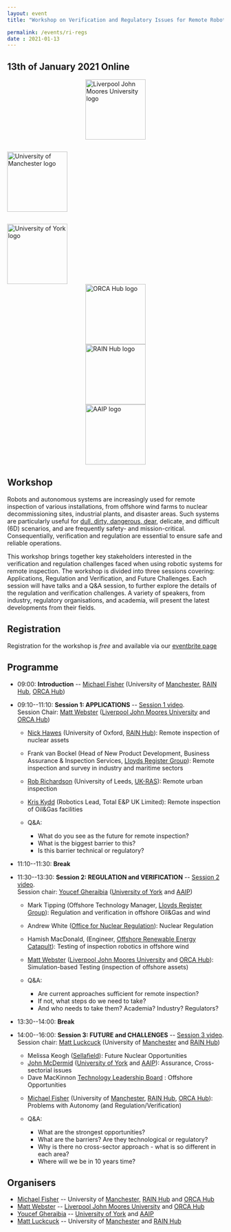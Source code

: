 ```yaml
---
layout: event
title: "Workshop on Verification and Regulatory Issues for Remote Robotic Inspection"

permalink: /events/ri-regs
date : 2021-01-13
---
```


## **13th of January 2021 Online**

<div class="row" >
  <div class="columns large-4" >
    <img alt="Liverpool John Moores University logo" style="margin-left: auto; margin-right: auto; width : 10em; " src="{{site.images}}logos/LJMU.png">
  </div>
  <div class="columns large-4" >
    <img alt="University of Manchester logo" style="float: left; width : 10em; margin-top : 2em; margin-bottom : 2em; " src="{{site.images}}logos/UoM.png">
  </div>
  <div class="columns large-4">
    <img alt="University of York logo" style="float: left; width : 10em; " src="{{site.images}}logos/UoYlogo.svg">
  </div>
</div>

<div class="row">
<div class="columns large-4" >
  <img alt="ORCA Hub logo" style="margin-left: auto; margin-right: auto; width : 10em; " src="{{site.images}}logos/orca-logo.png">
</div>
  <div class="columns large-4" >
  <img alt="RAIN Hub logo" style="margin-left: auto; margin-right: auto; width : 10em; " src="{{site.images}}logos/rain-logo.png">
</div>
<div class="columns large-4" >
  <img alt="AAIP logo" style="margin-left: auto; margin-right: auto; width : 10em; " src="{{site.images}}logos/aaip-logo.png">
</div>
</div>





## Workshop

Robots and autonomous systems are increasingly used for remote inspection of various installations, from offshore wind farms to nuclear decommissioning sites, industrial plants, and disaster areas. Such systems are particularly useful for [dull, dirty, dangerous, dear](https://www.forbes.com/sites/bernardmarr/2017/10/16/the-4-ds-of-robotization-dull-dirty-dangerous-and-dear/), delicate, and difficult (6D) scenarios, and are frequently safety- and mission-critical. Consequentially, verification and regulation are essential to ensure safe and reliable operations.

This workshop brings together key stakeholders interested in the verification and regulation challenges faced when using robotic systems for remote inspection. The workshop is divided into three sessions covering: Applications, Regulation and Verification, and Future Challenges. Each session will have talks and a Q&A session, to further explore the details of the regulation and verification challenges. A variety of speakers, from industry, regulatory organisations, and academia, will present the latest developments from their fields.

## Registration

Registration for the workshop is *free* and available via our [eventbrite page](https://vandr4ri.eventbrite.co.uk)

## Programme

* 09:00: **Introduction**  -- [Michael Fisher](https://web.cs.manchester.ac.uk/~michael) (University of [Manchester]({{site.UoM_URL}}), [RAIN Hub]({{site.RAIN_HUB_URL}}), [ORCA Hub]({{site.ORCA_HUB_URL}}))

* 09:10--11:10: **Session 1: APPLICATIONS**  -- [Session 1 video](https://video.manchester.ac.uk/faculties/5cdda7385cb8dc1331a91a38e59e8119/7b09921f-63b3-4295-a7cc-f9b77abe0515).  
Session Chair: [Matt Webster](https://www.ljmu.ac.uk/about-us/staff-profiles/faculty-of-engineering-and-technology/school-of-computer-science-and-mathematics/matt-webster) ([Liverpool John Moores University](https://www.ljmu.ac.uk/about-us/faculties/faculty-of-engineering-and-technology/school-of-computer-science-and-mathematics) and [ORCA Hub]({{site.ORCA_HUB_URL}}))

  - [Nick Hawes](https://www.robots.ox.ac.uk/~nickh/) (University of Oxford, [RAIN Hub]({{site.RAIN_HUB_URL}})): Remote inspection of nuclear assets
  - Frank van Bockel (Head of New Product Development, Business Assurance & Inspection Services, [Lloyds Register Group](https://www.lr.org/en/)): Remote inspection and survey in industry and maritime sectors
  - [Rob Richardson](https://eps.leeds.ac.uk/mechanical-engineering/staff/173/professor-robert-richardson) (University of Leeds, [UK-RAS](https://www.ukras.org/)): Remote urban inspection
  - [Kris Kydd](https://www.linkedin.com/in/kris-kydd-meng-ceng-miet-3a205942) (Robotics Lead, Total E&P UK Limited): Remote inspection of Oil&Gas facilities

  - Q&A:
    - What do you see as the future for remote inspection?
    - What is the biggest barrier to this?
    - Is this barrier technical or regulatory?

* 11:10--11:30: **Break**

* 11:30--13:30: **Session 2: REGULATION and VERIFICATION**  -- [Session 2 video](https://video.manchester.ac.uk/faculties/5cdda7385cb8dc1331a91a38e59e8119/8867d79c-fb2e-4794-bb18-5912188c2d94).  
Session chair: [Youcef Gheraibia](https://pure.york.ac.uk/portal/en/researchers/youcef-gheraibia(4ef9b33f-1555-4612-8e7b-c0f72be0fb0f).html) ([University of York]({{site.UoY_URL}}) and [AAIP]({{site.AA_URL}}))

  - Mark Tipping  (Offshore Technology Manager, [Lloyds Register Group](https://www.lr.org/en/)): Regulation and verification in offshore Oil&Gas and wind
  - Andrew White ([Office for Nuclear Regulation](http://www.onr.org.uk/)): Nuclear Regulation
  - Hamish MacDonald, (Engineer, [Offshore Renewable Energy Catapult](https://ore.catapult.org.uk/)): Testing of inspection robotics in offshore wind
  - [Matt Webster](https://www.ljmu.ac.uk/about-us/staff-profiles/faculty-of-engineering-and-technology/school-of-computer-science-and-mathematics/matt-webster) ([Liverpool John Moores University](https://www.ljmu.ac.uk/about-us/faculties/faculty-of-engineering-and-technology/school-of-computer-science-and-mathematics) and [ORCA Hub]({{site.ORCA_HUB_URL}})): Simulation-based Testing (inspection of offshore assets)
 
  - Q&A:
    - Are current approaches sufficient for remote inspection?
    - If not, what steps do we need to take?
    - And who needs to take them? Academia? Industry? Regulators?


* 13:30--14:00: **Break**

* 14:00--16:00: **Session 3: FUTURE and CHALLENGES**  -- [Session 3 video](https://video.manchester.ac.uk/faculties/5cdda7385cb8dc1331a91a38e59e8119/3651a3be-142f-45d4-9d09-200ff072f907).  
Session chair: [Matt Luckcuck](https://www.research.manchester.ac.uk/portal/matthew.luckcuck.html) (University of [Manchester]({{site.UoM_URL}}) and [RAIN Hub]({{site.RAIN_HUB_URL}}))

  - Melissa Keogh ([Sellafield](https://www.gov.uk/government/organisations/sellafield-ltd)): Future Nuclear Opportunities
  - [John McDermid](https://www.cs.york.ac.uk/people/jam) ([University of York]({{site.UoY_URL}}) and [AAIP]({{site.AA_URL}})): Assurance, Cross-sectorial issues
  * Dave MacKinnon [Technology Leadership Board](http://www.the-tlb.com/Working-at-the-TLB.html) : Offshore Opportunities
  - [Michael Fisher](https://web.cs.manchester.ac.uk/~michael) (University of [Manchester]({{site.UoM_URL}}), [RAIN Hub]({{site.RAIN_HUB_URL}}), [ORCA Hub]({{site.ORCA_HUB_URL}})): Problems with Autonomy (and Regulation/Verification)

  - Q&A:
    - What are the strongest opportunities?
    - What are the barriers? Are they technological or regulatory?
    - Why is there no cross-sector approach - what is so different in each area?
    - Where will we be in 10 years time?

## Organisers


* [Michael Fisher](https://web.cs.manchester.ac.uk/~michael) -- University of [Manchester]({{site.UoM_URL}}), [RAIN Hub]({{site.RAIN_HUB_URL}}) and [ORCA Hub]({{site.ORCA_HUB_URL}})
* [Matt Webster](https://www.ljmu.ac.uk/about-us/staff-profiles/faculty-of-engineering-and-technology/school-of-computer-science-and-mathematics/matt-webster) -- [Liverpool John Moores University](https://www.ljmu.ac.uk/about-us/faculties/faculty-of-engineering-and-technology/school-of-computer-science-and-mathematics) and [ORCA Hub]({{site.ORCA_HUB_URL}})
* [Youcef Gheraibia](https://pure.york.ac.uk/portal/en/researchers/youcef-gheraibia(4ef9b33f-1555-4612-8e7b-c0f72be0fb0f).html) -- [University of York]({{site.UoY_URL}}) and [AAIP]({{site.AA_URL}})
* [Matt Luckcuck](https://www.research.manchester.ac.uk/portal/matthew.luckcuck.html) -- University of [Manchester]({{site.UoM_URL}}) and [RAIN Hub]({{site.RAIN_HUB_URL}})

